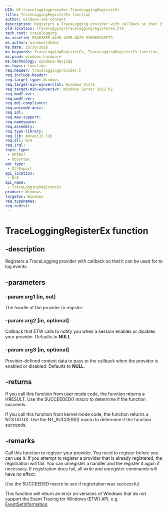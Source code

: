 ```yaml
---
UID: NF:traceloggingprovider.TraceLoggingRegisterEx
title: TraceLoggingRegisterEx function
author: windows-sdk-content
description: Registers a TraceLogging provider with callback so that it can be used for to log events.
old-location: tracelogging\traceloggingregisterex.htm
tech.root: tracelogging
ms.assetid: E64B3855-A43B-489B-8A73-930D65FA5F79
ms.author: windowssdkdev
ms.date: 10/30/2018
ms.keywords: TraceLoggingRegisterEx, TraceLoggingRegisterEx function, tracelogging.traceloggingregisterex, traceloggingprovider/TraceLoggingRegisterEx
ms.prod: windows-hardware
ms.technology: windows-devices
ms.topic: function
req.header: traceloggingprovider.h
req.include-header: 
req.target-type: Windows
req.target-min-winverclnt: Windows Vista
req.target-min-winversvr: Windows Server 2012 R2
req.kmdf-ver: 
req.umdf-ver: 
req.ddi-compliance: 
req.unicode-ansi: 
req.idl: 
req.max-support: 
req.namespace: 
req.assembly: 
req.type-library: 
req.lib: Advapi32.lib
req.dll: N/A
req.irql: 
topic_type:
 - APIRef
 - kbSyntax
api_type:
 - DllExport
api_location:
 - N/A
api_name:
 - TraceLoggingRegisterEx
product: Windows
targetos: Windows
req.typenames: 
req.redist: 
---
```


# TraceLoggingRegisterEx function


## -description


Registers a TraceLogging provider with callback so that it can be used for to log events.


## -parameters




### -param arg1 [in, out]

The handle of the provider to register.


### -param arg2 [in, optional]

Callback that ETW calls to notify you when a session enables or disables your provider. Defaults to <b>NULL</b>.


### -param arg3 [in, optional]

Provider-defined context data to pass to the callback when the provider is enabled or disabled. Defaults to <b>NULL</b>.


## -returns



If you call this function from user mode code, the function returns a HRESULT. Use the SUCCEEDED() macro to determine if the function succeeds.

 If you call this function from kernel mode code, the function returns a NTSTATUS. Use the NT_SUCCESS() macro to determine if the function succeeds.




## -remarks



Call this function to register your provider. You need to register before you can use it. If you attempt to register a provider that is already registered, the registration will fail. You can unregister a handler and the register it again if necessary. If registration does fail, all write and unregister commands will have no effect.

Use the SUCCEEDED macro to see if registration was successful.

This function will return an error on versions of Windows that do not support the Event Tracing for Windows (ETW) API, e.g. <a href="https://msdn.microsoft.com/e8b408ba-4bb5-4166-bf43-d18e4fe8de32">EventSetInformation</a>.



